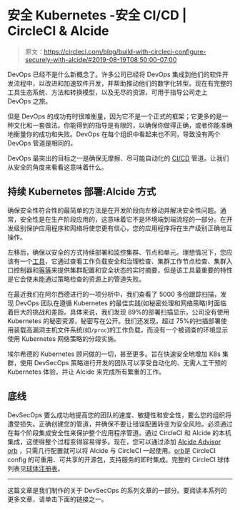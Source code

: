 # 安全 Kubernetes -安全 CI/CD | CircleCI & Alcide

> 原文：<https://circleci.com/blog/build-with-circleci-configure-securely-with-alcide/#2019-08-19T08:50:00-07:00>

DevOps 已经不是什么新概念了。许多公司已经将 DevOps 集成到他们的软件开发流程中，以改进和加速软件开发，并帮助推动他们的数字化转型。现在有完整的工具生态系统、方法和转换模型，以及无尽的资源，可用于指导公司走上 DevOps 之旅。

但是 DevOps 的成功有时很难衡量，因为它不是一个正式的框架；它更多的是一种文化和一套做法。你能得到的指导是有限的，以确保你做得正确，或者你能准确地衡量你的成功和失败。DevOps 在每个组织中看起来也不同，导致没有两个 DevOps 管道是相同的。

DevOps 最突出的目标之一是确保无摩擦、尽可能自动化的 [CI/CD](https://circleci.com/continuous-integration/) 管道。让我们从安全的角度来看看这意味着什么。

## 持续 Kubernetes 部署:Alcide 方式

确保安全性符合性的最简单的方法是在开发阶段向左移动并解决安全性问题。通常，安全性是在生产阶段应用的，这意味着它不是环境端到端流程的一部分。在开发级别保护应用程序和网络将使您更有信心，您的应用程序将在生产级别正确地互操作。

左移后，确保以安全的方式持续部署和监控集群、节点和单元。理想情况下，您应该有一个[工具](https://www.alcide.io/kubernetes-advisor)，它通过查看工作负载安全和治理检查、集群工作节点检查、集群入口控制器和[等等](https://www.alcide.io/secured-ci-cd-pipeline)来提供集群配置和安全状态的实时摘要，但是该工具最重要的特性是它会使未能通过策略检查的资源上的管道失败。

在最近我们在阿尔西德进行的一项分析中，我们查看了 5000 多份跟踪扫描，发现 DevOps 团队在遵循 Kubernetes 的最佳实践(如秘密处理和网络策略)时面临着巨大的挑战和差距。具体来说，我们发现 89%的部署扫描显示，公司没有使用 Kubernetes 的秘密资源，秘密写在公开。我们还发现，超过 75%的扫描部署使用装载高漏洞主机文件系统(如`/proc`)的工作负载，而没有一个被调查的环境显示使用 Kubernetes 网络策略的分段实施。

埃尔希德的 Kubernetes 顾问做的一切，甚至更多。旨在快速安全地增加 K8s 集群，使用 DevSecOps 策略进行开发的团队可以享受自动化的、无需人工干预的 Kubernetes 体验，并让 Alcide 来完成所有繁重的工作。

## 底线

DevSecOps 要么成功地提高您的团队的速度、敏捷性和安全性，要么您的组织将遭受损失。正确创建您的管道，并确保不要让错误配置转变为安全风险。必须通过在每个阶段集成安全性来保护整个应用程序管道。通过 CircleCI 和 Alcide 的本机集成，这使得整个过程变得容易得多。现在，您可以通过添加 [Alcide Advisor orb](https://circleci.com/developer/orbs/orb/alcideio/alcide-advisor) ，只需几行配置就可以将 Alcide 与 CircleCI 一起使用。[orb](https://circleci.com/orbs/)是 CircleCI config 的可重用、可共享的开源包，支持服务的即时集成。完整的 CircleCI 球体列表见[球体注册表](https://circleci.com/developer/orbs)。

* * *

这篇文章是我们制作的关于 DevSecOps 的系列文章的一部分。要阅读本系列的更多文章，请单击下面的链接之一。